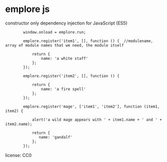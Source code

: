 # emplore js


constructor only dependency injection for JavaScript (ES5)


            window.onload = emplore.run;

            emplore.register('item1', [], function () {  //modulename, array of module names that we need, the module itself

                return {
                    name: 'a white staff'
                };
            });

            emplore.register('item2', [], function () {

                return {
                    name: 'a fire spell'
                };
            });

            emplore.register('mage', ['item1', 'item2'], function (item1, item2) {

                alert('a wild mage appears with ' + item1.name + ' and ' + item2.name);
                
                return {
                   name: 'gandalf'
                };
            });


license: CC0
